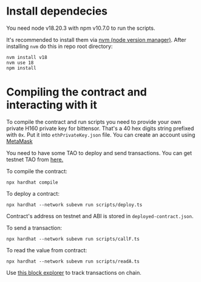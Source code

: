 # Install dependecies

You need node v18.20.3 with npm v10.7.0 to run the scripts.

It's recommended to install them via [nvm (node version manager)](https://github.com/nvm-sh/nvm?tab=readme-ov-file#install--update-script).
After installing `nvm` do this in repo root directory:
```
nvm install v18
nvm use 18
npm install
```

# Compiling the contract and interacting with it
To compile the contract and run scripts you need to provide your own private H160 private key for bittensor. That's a 40 hex digits string prefixed with `0x`. Put it into `ethPrivateKey.json` file. You can create an account using [MetaMask](https://docs.bittensor.com/evm-tutorials/evm-testnet-with-metamask-wallet)


You need to have some TAO to deploy and send transactions. You can get testnet TAO from [here.](https://evm-testnet.dev.opentensor.ai/faucet)

To compile the contract:

```npx hardhat compile```

To deploy a contract:

```npx hardhat --network subevm run scripts/deploy.ts```

Contract's address on testnet and ABI is stored in `deployed-contract.json`.

To send a transaction:

```npx hardhat --network subevm run scripts/callF.ts```

To read the value from contract:

```npx hardhat --network subevm run scripts/readA.ts```

Use [this block explorer](https://evm-testscan.dev.opentensor.ai) to track transactions on chain.
